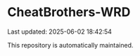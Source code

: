 # CheatBrothers-WRD

Last updated: 2025-06-02 18:42:54

This repository is automatically maintained.
